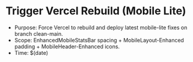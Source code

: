 # Trigger Vercel Rebuild (Mobile Lite)

- Purpose: Force Vercel to rebuild and deploy latest mobile-lite fixes on branch clean-main.
- Scope: EnhancedMobileStatsBar spacing + MobileLayout-Enhanced padding + MobileHeader-Enhanced icons.
- Time: $(date)

